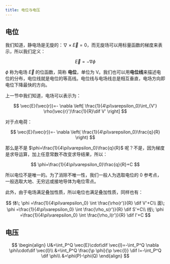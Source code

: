 ```yaml
---
title: 电位与电压
---
```


<!--more-->



## 电位

我们知道，静电场是无旋的：$\nabla\times\vec{E}=0$，而无旋场可以用标量函数的梯度来表示，所以我们定义：

$$
\vec{E}=-\nabla \phi
$$

$\phi$ 称为电场 $\vec{E}$ 的位函数，简称 **电位**，单位为 V。我们也可以用**电位线**来描述电位的分布，电位线就是电位的等高线。电位线与电场线总是相互垂直，电场方向即电位下降最快的方向。

上一节中我们知道，电场可以表示为：

$$
\vec{E}(\vec{r})=- \nabla \left[ \frac{1}{4\pi\varepsilon_0}\int_{V'} \rho(\vec{r}')\frac{1}{R}\dif V' \right]
$$

对于点电荷：

$$
\vec{E}(\vec{r})=- \nabla \left( \frac{1}{4\pi\varepsilon_0}\frac{q}{R} \right)
$$

那么是不是 $\phi=\frac{1}{4\pi\varepsilon_0}\frac{q}{R}$ 呢？不是，因为梯度是求导运算，加上任意常数不改变求导结果，所以：

$$
\phi=\frac{1}{4\pi\varepsilon_0}\frac{q}{R}+C
$$

所以电位不是唯一的。为了消除不唯一性，我们一般人为选取电位的 0 参考点，一般选取大地、无穷远或接地导体为电位零点。

此外，由于电场满足叠加性质，所以电位也满足叠加性质，同样也有：

$$
体\; \phi =\frac{1}{4\pi\varepsilon_0} \int \frac{\rho(r')}{R} \dif V'+C\\
面\; \phi =\frac{1}{4\pi\varepsilon_0} \int \frac{\rho_s(r')}{R} \dif S'+C\\
线\; \phi =\frac{1}{4\pi\varepsilon_0} \int \frac{\rho_l(r')}{R} \dif l'+C
$$


## 电压

$$
\begin{align}
U&=\int_P^Q \vec{E}\cdot\dif \vec{l}=-\int_P^Q \nabla \phi\cdot\dif \vec{l}\\
&=\int_P^Q \frac{\p \phi}{\p \vec{l}} \dif l=-\int_P^Q \dif \phi\\
&=\phi(P)-\phi(Q)
\end{align}
$$